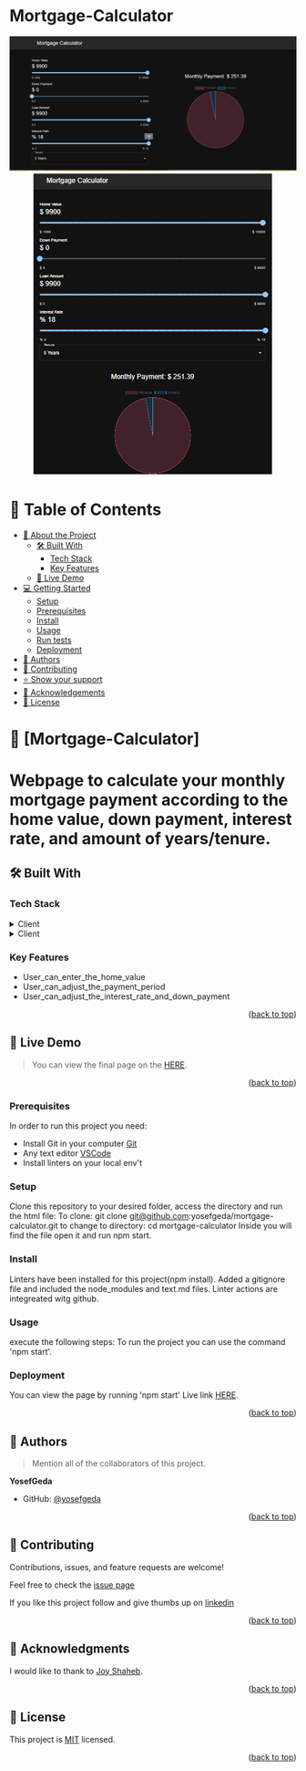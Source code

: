 # Mortgage-Calculator

<a name="readme-top"></a>

<div align="center">
  <img src='./assets/desktop.png'/>
  <img src='./assets/mobile.png'/>
</div>

<!-- TABLE OF CONTENTS -->

# 📗 Table of Contents

- [📖 About the Project](#about-project)
  - [🛠 Built With](#built-with)
    - [Tech Stack](#tech-stack)
    - [Key Features](#key-features)
  - [🚀 Live Demo](#live-demo)
- [💻 Getting Started](#getting-started)
  - [Setup](#setup)
  - [Prerequisites](#prerequisites)
  - [Install](#install)
  - [Usage](#usage)
  - [Run tests](#run-tests)
  - [Deployment](#triangular_flag_on_post-deployment)
- [👥 Authors](#authors)
- [🤝 Contributing](#contributing)
- [⭐️ Show your support](#support)
- [🙏 Acknowledgements](#acknowledgements)
- [📝 License](#license)


# 📖 [Mortgage-Calculator] <a name="about-project"></a>


# Webpage to calculate your monthly mortgage payment according to the home value, down payment, interest rate, and amount of years/tenure.  

## 🛠 Built With <a name="built-with"></a>

### Tech Stack <a name="tech-stack"></a>

<details>
  <summary>Client</summary>
  <ul>
    <li>React</li>
  </ul>
</details>
<details>
  <summary>Client</summary>
  <ul>
    <li>Material UI</li>
  </ul>
</details>

<!-- Features -->

### Key Features <a name="key-features"></a>

- User_can_enter_the_home_value
- User_can_adjust_the_payment_period
- User_can_adjust_the_interest_rate_and_down_payment

<p align="right">(<a href="#readme-top">back to top</a>)</p>

<!-- LIVE DEMO -->
## 🚀 Live Demo <a name="live-demo"></a>

>You can view the final page on the [HERE](https://mortgage-d2zf.onrender.com).

<p align="right">(<a href="#readme-top">back to top</a>)</p>


### Prerequisites

In order to run this project you need:
- Install Git in your computer [Git](https://git-scm.com/downloads)
- Any text editor [VSCode](https://code.visualstudio.com/download) 
- Install linters on your local env't
 
### Setup

Clone this repository to your desired folder, access the directory and run the html file: 
To clone: git clone git@github.com:yosefgeda/mortgage-calculator.git
to change to directory: cd mortgage-calculator
Inside you will find the file open it and run npm start.


### Install

Linters have been installed for this project(npm install).
Added a gitignore file and included the node_modules and text.md files.
Linter actions are integreated witg github.

### Usage
execute the following steps:
To run the project you can use the command 'npm start'.

### Deployment
You can view the page by running 'npm start'
Live link [HERE](https://mortgage-d2zf.onrender.com).

<p align="right">(<a href="#readme-top">back to top</a>)</p>

<!-- AUTHORS -->

## 👥 Authors <a name="authors"></a>

> Mention all of the collaborators of this project.

 **YosefGeda**
- GitHub: [@yosefgeda](https://github.com/yosefgeda)


<p align="right">(<a href="#readme-top">back to top</a>)</p>

<!-- CONTRIBUTING -->
## 🤝 Contributing <a name="contributing"></a>

Contributions, issues, and feature requests are welcome!

Feel free to check the [issue page](https://github.com/yosefgeda/mortgage-calculator/issues)

<!-- SUPPORT -->

If you like this project follow and give thumbs up on [linkedin](https://www.linkedin.com/in/yosefgeda)

<p align="right">(<a href="#readme-top">back to top</a>)</p>


<!-- ACKNOWLEDGEMENTS -->

## 🙏 Acknowledgments <a name="acknowledgements"></a>

I would like to thank to [Joy Shaheb](https://www.youtube.com/@JoyShaheb).

<p align="right">(<a href="#readme-top">back to top</a>)</p>


## 📝 License <a name="license"></a>

This project is [MIT](https://github.com/Lornakaboro/Awesome-books/blob/main/LICENSE) licensed.

<p align="right">(<a href="#readme-top">back to top</a>)</p>



